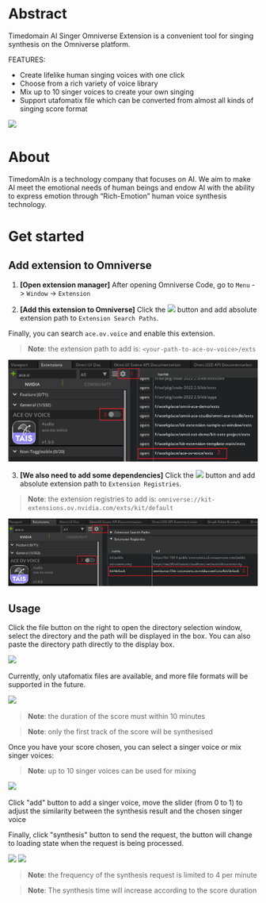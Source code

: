 # Abstract
Timedomain AI Singer Omniverse Extension is a convenient tool for singing synthesis on the Omniverse platform.

FEATURES: 

- Create lifelike human singing voices with one click
- Choose from a rich variety of voice library
- Mix up to 10 singer voices to create your own singing 
- Support utafomatix file which can be converted from almost all kinds of singing score format

<img src="./image/demo.gif">

# About
TimedomAIn is a technology company that focuses on AI. We aim to make AI meet the emotional needs of human beings and endow AI with the ability to express emotion through “Rich-Emotion” human voice synthesis technology.
# Get started

## Add extension to Omniverse

1. **[Open extension manager]** After opening Omniverse Code, go to `Menu` -> `Window` -> `Extension`

2. **[Add this extension to Omniverse]** Click the  <img src="https://github.githubassets.com/images/icons/emoji/unicode/2699.png?v8" width="18"> button and add absolute extension path to `Extension Search Paths`.

Finally, you can search `ace.ov.voice` and enable this extension.

> **Note**:
> the extension path to add is: `<your-path-to-ace-ov-voice>/exts`

![add_extension](./image/picture_6.png)

3. **[We also need to add some dependencies]** Click the  <img src="https://github.githubassets.com/images/icons/emoji/unicode/2699.png?v8" width="18"> button and add absolute extension path to `Extension Registries`.

> **Note**:
> the extension registries to add is: `omniverse://kit-extensions.ov.nvidia.com/exts/kit/default`

![add_registries](./image/picture_7.png)

## Usage

Click the file button on the right to open the directory selection window, select the directory and the path will be displayed in the box. You can also paste the directory path directly to the display box.

<img src="./image/picture_1.png">

Currently, only utafomatix files are available, and more file formats will be supported in the future.

<img src="./image/picture_2.png">

> **Note**:
> the duration of the score must within 10 minutes

> **Note**:
> only the first track of the score will be synthesised

Once you have your score chosen, you can select a singer voice or mix singer voices:

> **Note**:
> up to 10 singer voices can be used for mixing 

<img src="./image/picture_5.png">

Click "add" button to add a singer voice, move the slider (from 0 to 1) to adjust the similarity between the synthesis result and the chosen singer voice 

Finally, click "synthesis" button to send the request, the button will change to loading state when the request is being processed.

<img src="./image/picture_3.png">
<img src="./image/picture_4.png">

> **Note**:
> the frequency of the synthesis request is limited to 4 per minute

> **Note**:
> The synthesis time will increase according to the score duration


